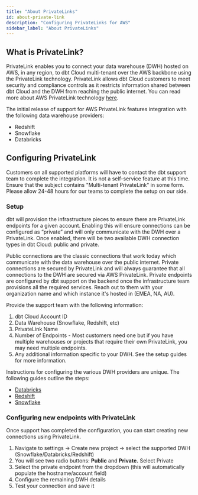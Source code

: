 ```yaml
---
title: "About PrivateLinks"
id: about-private-link
description: "Configuring PrivateLinks for AWS"
sidebar_label: "About PrivateLinks"
---
```


## What is PrivateLink?

PrivateLink enables you to connect your data warehouse (DWH) hosted on AWS, in any region, to dbt Cloud multi-tenant over the AWS backbone using the PrivateLink technology. PrivateLink allows dbt Cloud customers to meet security and compliance controls as it restricts information shared between dbt Cloud and the DWH from reaching the public internet. You can read more about AWS PrivateLink technology [here](https://aws.amazon.com/privatelink/).

The initial release of support for AWS PrivateLink features integration with the following data warehouse providers:

- Redshift
- Snowflake
- Databricks

## Configuring PrivateLink

Customers on all supported platforms will have to contact the dbt support team to complete the integration. It is not a self-service feature at this time. Ensure that the subject contains "Multi-tenant PrivateLink" in some form. Please allow 24-48 hours for our teams to complete the setup on our side. 

### Setup

dbt will provision the infrastructure pieces to ensure there are PrivateLink endpoints for a given account. Enabling this will ensure connections can be configured as “private” and will only communicate with the DWH over a PrivateLink. Once enabled, there will be two available DWH connection types in dbt Cloud: public and private. 

Public connections are the classic connections that work today which communicate with the data warehouse over the public internet. Private connections are secured by PrivateLink and will always guarantee that all connections to the DWH are secured via AWS PrivateLink. Private endpoints are configured by dbt support on the backend once the infrastructure team provisions all the required services. Reach out to them with your organization name and which instance it's hosted in (EMEA, NA, AU).  

Provide the support team with the following information: 

1. dbt Cloud Account ID
2. Data Warehouse (Snowflake, Redshift, etc)
3. PrivateLink Name
4. Number of Endpoints - Most customers need one but if you have multiple warehouses or projects that require their own PrivateLink, you may need multiple endpoints.
5. Any additional information specific to your DWH. See the setup guides for more information.

Instructions for configuring the various DWH providers are unique. The following guides outline the steps:

- [Databricks](/databricks-privatelink)
- [Redshift](/redshift-privatelink)
- [Snowflake](/snowflake-privatelink)

### Configuring new endpoints with PrivateLink

Once support has completed the configuration, you can start creating new connections using PrivateLink. 

1. Navigate to settings → Create new project → select the supported DWH (Snowflake/Databricks/Redshift) 
2. You will see two radio buttons: **Public** and **Private.** Select Private 
3. Select the private endpoint from the dropdown (this will automatically populate the hostname/account field)
4. Configure the remaining DWH details 
5. Test your connection and save it